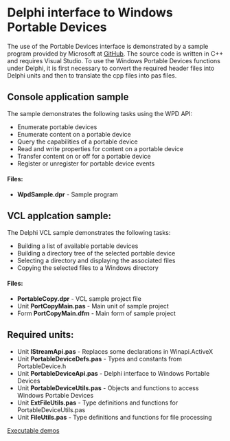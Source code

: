 # Delphi interface to Windows Portable Devices

The use of the Portable Devices interface is demonstrated by a sample program
provided by Microsoft at [GitHub](https://github.com/microsoft/Windows-classic-samples/tree/main/Samples/PortableDeviceCOM). 
The source code is written in C++ and requires Visual Studio. To use the
Windows Portable Devices functions under Delphi, it is first necessary to convert 
the required header files into Delphi units and then to translate the cpp files
into pas files. 

## Console application sample
The sample demonstrates the following tasks using the WPD API:  
- Enumerate portable devices
- Enumerate content on a portable device
- Query the capabilities of a portable device
- Read and write properties for content on a portable device
- Transfer content on or off for a portable device
- Register or unregister for portable device events

#### Files:
- **WpdSample.dpr** - Sample program

## VCL applcation sample:
The Delphi VCL sample demonstrates the following tasks:
- Building a list of available portable devices
- Building a directory tree of the selected portable device
- Selecting a directory and displaying the associated files
- Copying the selected files to a Windows directory

#### Files:
- **PortableCopy.dpr** - VCL sample project file
- Unit **PortCopyMain.pas** - Main unit of sample project
- Form **PortCopyMain.dfm** - Main form of sample project

## Required units:
- Unit **IStreamApi.pas** - Replaces some declarations in Winapi.ActiveX
- Unit **PortableDeviceDefs.pas** - Types and constants from PortableDevice.h
- Unit **PortableDeviceApi.pas** - Delphi interface to Windows Portable Devices
- Unit **PortableDeviceUtils.pas** - Objects and functions to access Windows Portable Devices
- Unit **ExtFileUtils.pas** - Type definitions and functions for PortableDeviceUtils.pas 
- Unit **FileUtils.pas** - Type definitions and functions for file processing 

[Executable demos](https://github.com/jrathlev/Delphi-Windows-Portable-Device/tree/master/demo)

